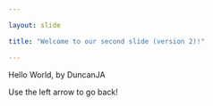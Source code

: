 ```yaml
---

layout: slide

title: "Welcome to our second slide (version 2)!"

---
```


Hello World, by DuncanJA

Use the left arrow to go back!

